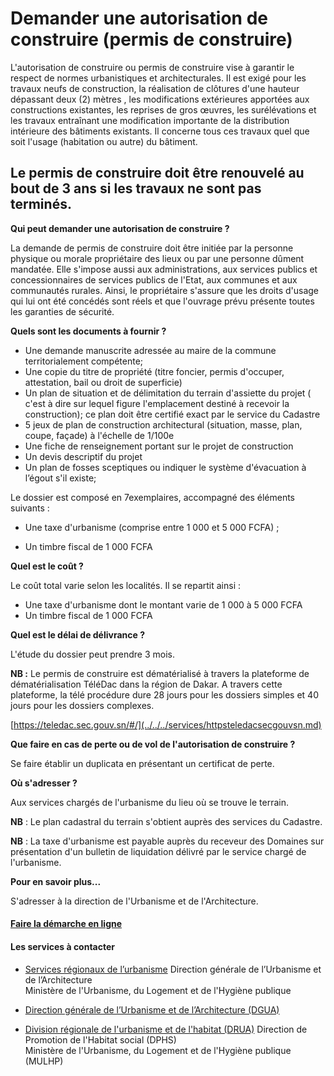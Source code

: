 # Demander une autorisation de construire (permis de construire)

L'autorisation de construire ou permis de construire vise à garantir le respect de normes urbanistiques et architecturales. Il est exigé pour les travaux neufs de construction, la réalisation de clôtures d'une hauteur dépassant deux (2) mètres , les modifications extérieures apportées aux constructions existantes, les reprises de gros œuvres, les surélévations et les travaux entraînant une modification importante de la distribution intérieure des bâtiments existants. Il concerne tous ces travaux quel que soit l'usage (habitation ou autre) du bâtiment.  
  
Le permis de construire doit être renouvelé au bout de 3 ans si les travaux ne sont pas terminés.
------------------------------------------------------------------------------------------------------------------------------------------------------------------------------------------------------------------------------------------------------------------------------------------------------------------------------------------------------------------------------------------------------------------------------------------------------------------------------------------------------------------------------------------------------------------------------------------------------------------------------------------------------------------------------------

**Qui peut demander une autorisation de construire ?**

La demande de permis de construire doit être initiée par la personne physique ou morale propriétaire des lieux ou par une personne dûment mandatée. Elle s'impose aussi aux administrations, aux services publics et concessionnaires de services publics de l'Etat, aux communes et aux communautés rurales. Ainsi, le propriétaire s'assure que les droits d'usage qui lui ont été concédés sont réels et que l'ouvrage prévu présente toutes les garanties de sécurité.

**Quels sont les documents à fournir ?**

*   Une demande manuscrite adressée au maire de la commune territorialement compétente;
*   Une copie du titre de propriété (titre foncier, permis d'occuper, attestation, bail ou droit de superficie)
*   Un plan de situation et de délimitation du terrain d'assiette du projet ( c'est à dire sur lequel figure l'emplacement destiné à recevoir la construction); ce plan doit être certifié exact par le service du Cadastre
*   5 jeux de plan de construction architectural (situation, masse, plan, coupe, façade) à l'échelle de 1/100e
*   Une fiche de renseignement portant sur le projet de construction
*   Un devis descriptif du projet
*   Un plan de fosses sceptiques ou indiquer le système d'évacuation à l’égout s'il existe;

Le dossier est composé en 7exemplaires, accompagné des éléments suivants :  

*   Une taxe d'urbanisme (comprise entre 1 000 et 5 000 FCFA) ;

*   Un timbre fiscal de 1 000 FCFA  
    

**Quel est le coût ?**

Le coût total varie selon les localités. Il se repartit ainsi :

*   Une taxe d'urbanisme dont le montant varie de 1 000 à 5 000 FCFA
*   Un timbre fiscal de 1 000 FCFA  
    

**Quel est le délai de délivrance ?**

L'étude du dossier peut prendre 3 mois.

**NB :** Le permis de construire est dématérialisé à travers la plateforme de dématérialisation TéléDac dans la région de Dakar. A travers cette plateforme, la télé procédure dure 28 jours pour les dossiers simples et 40 jours pour les dossiers complexes.

[https://teledac.sec.gouv.sn/#/](../../../services/httpsteledacsecgouvsn.md)

**Que faire en cas de perte ou de vol de l'autorisation de construire ?**

Se faire établir un duplicata en présentant un certificat de perte.

**Où s'adresser ?**

Aux services chargés de l'urbanisme du lieu où se trouve le terrain.

**NB** : Le plan cadastral du terrain s'obtient auprès des services du Cadastre.

**NB** : La taxe d'urbanisme est payable auprès du receveur des Domaines sur présentation d'un bulletin de liquidation délivré par le service chargé de l'urbanisme.

**Pour en savoir plus...**

S'adresser à la direction de l'Urbanisme et de l'Architecture.

#### [Faire la démarche en ligne](../../../services/faire-la-demarche-en-ligne.md)

#### Les services à contacter

*   [Services régionaux de l’urbanisme](../../../services/services-regionaux-de-lurbanisme.md) Direction générale de l’Urbanisme et de l’Architecture  
    Ministère de l'Urbanisme, du Logement et de l'Hygiène publique  
    
*   [Direction générale de l’Urbanisme et de l’Architecture (DGUA)](../../../services/direction-generale-de-lurbanisme-et-de-larchitecture-dgua.md)
*   [Division régionale de l'urbanisme et de l'habitat (DRUA)](../../../services/division-regionale-de-lurbanisme-et-de-lhabitat-drua.md) Direction de Promotion de l'Habitat social (DPHS)  
    Ministère de l'Urbanisme, du Logement et de l'Hygiène publique (MULHP)